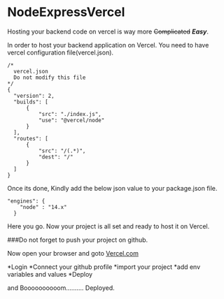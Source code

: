 # NodeExpressVercel

Hosting your backend code on vercel is way more ~~Complicated~~ ***Easy***.

In order to host your backend application on Vercel. You need to have vercel configuration file(vercel.json).

```
/*
  vercel.json
  Do not modify this file
*/
{
  "version": 2,
  "builds": [
      {
          "src": "./index.js",
          "use": "@vercel/node"
      }
  ],
  "routes": [
      {
          "src": "/(.*)",
          "dest": "/"
      }
  ]
}

```

Once its done, Kindly add the below json value to your package.json file.


```
"engines": {
    "node" : "14.x"
  }
```


Here you go. Now your project is all set and ready to host it on Vercel.

###Do not forget to push your project on github.

Now open your browser and goto [Vercel.com](https://vercel.com/)

*Login
*Connect your github profile
*import your project
*add env variables and values
*Deploy

and Boooooooooom.......... Deployed.
